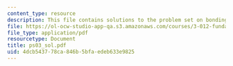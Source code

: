 ```yaml
---
content_type: resource
description: This file contains solutions to the problem set on bonding and thermodynamics.
file: https://ol-ocw-studio-app-qa.s3.amazonaws.com/courses/3-012-fundamentals-of-materials-science-fall-2005/4dcb543778ca846b5bfaedeb633e9825_ps03_sol.pdf
file_type: application/pdf
resourcetype: Document
title: ps03_sol.pdf
uid: 4dcb5437-78ca-846b-5bfa-edeb633e9825
---
```

